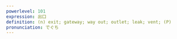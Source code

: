 ```yaml
---
powerlevel: 101
expression: 出口
definition: (n) exit; gateway; way out; outlet; leak; vent; (P)
pronunciation: でぐち
---
```

